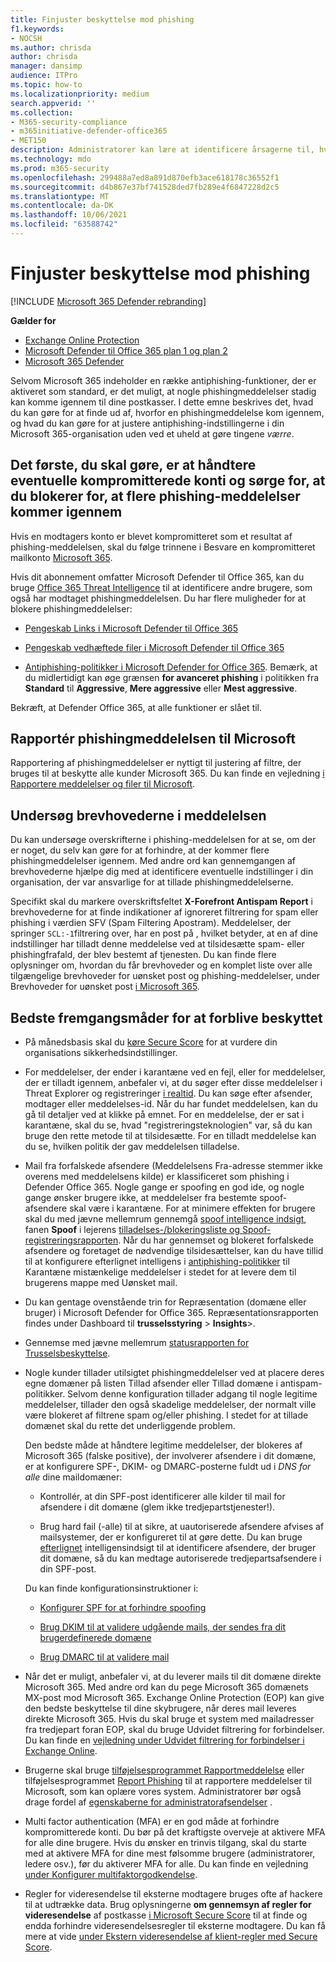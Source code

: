 ```yaml
---
title: Finjuster beskyttelse mod phishing
f1.keywords:
- NOCSH
ms.author: chrisda
author: chrisda
manager: dansimp
audience: ITPro
ms.topic: how-to
ms.localizationpriority: medium
search.appverid: ''
ms.collection:
- M365-security-compliance
- m365initiative-defender-office365
- MET150
description: Administratorer kan lære at identificere årsagerne til, hvorfor og hvordan en phishingmeddelelse kom igennem i Microsoft 365, og hvad de skal gøre for at forhindre flere phishingmeddelelser i fremtiden.
ms.technology: mdo
ms.prod: m365-security
ms.openlocfilehash: 299488a7ed8a891d870efb3ace618178c36552f1
ms.sourcegitcommit: d4b867e37bf741528ded7fb289e4f6847228d2c5
ms.translationtype: MT
ms.contentlocale: da-DK
ms.lasthandoff: 10/06/2021
ms.locfileid: "63588742"
---
```

# <a name="tune-anti-phishing-protection"></a>Finjuster beskyttelse mod phishing

[!INCLUDE [Microsoft 365 Defender rebranding](../includes/microsoft-defender-for-office.md)]

**Gælder for**
- [Exchange Online Protection](exchange-online-protection-overview.md)
- [Microsoft Defender til Office 365 plan 1 og plan 2](defender-for-office-365.md)
- [Microsoft 365 Defender](../defender/microsoft-365-defender.md)

Selvom Microsoft 365 indeholder en række antiphishing-funktioner, der er aktiveret som standard, er det muligt, at nogle phishingmeddelelser stadig kan komme igennem til dine postkasser. I dette emne beskrives det, hvad du kan gøre for at finde ud af, hvorfor en phishingmeddelelse kom igennem, og hvad du kan gøre for at justere antiphishing-indstillingerne i din Microsoft 365-organisation uden ved et uheld at gøre tingene _værre_.

## <a name="first-things-first-deal-with-any-compromised-accounts-and-make-sure-you-block-any-more-phishing-messages-from-getting-through"></a>Det første, du skal gøre, er at håndtere eventuelle kompromitterede konti og sørge for, at du blokerer for, at flere phishing-meddelelser kommer igennem

Hvis en modtagers konto er blevet kompromitteret som et resultat af phishing-meddelelsen, skal du følge trinnene i Besvare en kompromitteret mailkonto [Microsoft 365](responding-to-a-compromised-email-account.md).

Hvis dit abonnement omfatter Microsoft Defender til Office 365, kan du bruge [Office 365 Threat Intelligence](office-365-ti.md) til at identificere andre brugere, som også har modtaget phishingmeddelelsen. Du har flere muligheder for at blokere phishingmeddelelser:

- [Pengeskab Links i Microsoft Defender til Office 365](set-up-safe-links-policies.md)

- [Pengeskab vedhæftede filer i Microsoft Defender til Office 365](set-up-safe-attachments-policies.md)

- [Antiphishing-politikker i Microsoft Defender for Office 365](configure-mdo-anti-phishing-policies.md). Bemærk, at du midlertidigt kan øge grænsen **for avanceret phishing** i politikken fra **Standard** til **Aggressive**, **Mere aggressive** eller **Mest aggressive**.

Bekræft, at Defender Office 365, at alle funktioner er slået til.

## <a name="report-the-phishing-message-to-microsoft"></a>Rapportér phishingmeddelelsen til Microsoft

Rapportering af phishingmeddelelser er nyttigt til justering af filtre, der bruges til at beskytte alle kunder Microsoft 365. Du kan finde en vejledning [i Rapportere meddelelser og filer til Microsoft](report-junk-email-messages-to-microsoft.md).

## <a name="inspect-the-message-headers"></a>Undersøg brevhovederne i meddelelsen

Du kan undersøge overskrifterne i phishing-meddelelsen for at se, om der er noget, du selv kan gøre for at forhindre, at der kommer flere phishingmeddelelser igennem. Med andre ord kan gennemgangen af brevhovederne hjælpe dig med at identificere eventuelle indstillinger i din organisation, der var ansvarlige for at tillade phishingmeddelelserne.

Specifikt skal du markere overskriftsfeltet **X-Forefront Antispam Report** i brevhovederne for at finde indikationer af ignoreret filtrering for spam eller phishing i værdien SFV (Spam Filtering Apostram). Meddelelser, der springer `SCL:-1`filtrering over, har en post på , hvilket betyder, at en af dine indstillinger har tilladt denne meddelelse ved at tilsidesætte spam- eller phishingfrafald, der blev bestemt af tjenesten. Du kan finde flere oplysninger om, hvordan du får brevhoveder og en komplet liste over alle tilgængelige brevhoveder for uønsket post og phishing-meddelelser, under Brevhoveder for uønsket post [i Microsoft 365](anti-spam-message-headers.md).

## <a name="best-practices-to-stay-protected"></a>Bedste fremgangsmåder for at forblive beskyttet

- På månedsbasis skal du [køre Secure Score](../defender/microsoft-secure-score.md) for at vurdere din organisations sikkerhedsindstillinger.

- For meddelelser, der ender i karantæne ved en fejl, eller for meddelelser, der er tilladt igennem, anbefaler vi, at du søger efter disse meddelelser i Threat Explorer og registreringer [i realtid](threat-explorer.md). Du kan søge efter afsender, modtager eller meddelelses-id. Når du har fundet meddelelsen, kan du gå til detaljer ved at klikke på emnet. For en meddelelse, der er sat i karantæne, skal du se, hvad "registreringsteknologien" var, så du kan bruge den rette metode til at tilsidesætte. For en tilladt meddelelse kan du se, hvilken politik der gav meddelelsen tilladelse.

- Mail fra forfalskede afsendere (Meddelelsens Fra-adresse stemmer ikke overens med meddelelsens kilde) er klassificeret som phishing i Defender Office 365. Nogle gange er spoofing en god ide, og nogle gange ønsker brugere ikke, at meddelelser fra bestemte spoof-afsendere skal være i karantæne. For at minimere effekten for brugere skal du med jævne mellemrum gennemgå [spoof intelligence indsigt](learn-about-spoof-intelligence.md), fanen **Spoof** i lejerens [tilladelses-/](tenant-allow-block-list.md)[blokeringsliste og Spoof-registreringsrapporten](view-email-security-reports.md#spoof-detections-report). Når du har gennemset og blokeret forfalskede afsendere og foretaget de nødvendige tilsidesættelser, kan du have tillid til at konfigurere efterlignet intelligens i [antiphishing-politikker](set-up-anti-phishing-policies.md#spoof-settings) til Karantæne mistænkelige meddelelser i stedet for at levere dem til brugerens mappe med Uønsket mail.

- Du kan gentage ovenstående trin for Repræsentation (domæne eller bruger) i Microsoft Defender for Office 365. Repræsentationsrapporten findes under Dashboard til **trusselsstyring** \> **Insights**\>.

- Gennemse med jævne mellemrum [statusrapporten for Trusselsbeskyttelse](view-reports-for-mdo.md#threat-protection-status-report).

- Nogle kunder tillader utilsigtet phishingmeddelelser ved at placere deres egne domæner på listen Tillad afsender eller Tillad domæne i antispam-politikker. Selvom denne konfiguration tillader adgang til nogle legitime meddelelser, tillader den også skadelige meddelelser, der normalt ville være blokeret af filtrene spam og/eller phishing. I stedet for at tillade domænet skal du rette det underliggende problem.

  Den bedste måde at håndtere legitime meddelelser, der blokeres af Microsoft 365 (falske positive), der involverer afsendere i dit domæne, er at konfigurere SPF-, DKIM- og DMARC-posterne fuldt ud i _DNS for alle_ dine maildomæner:

  - Kontrollér, at din SPF-post  identificerer alle kilder til mail for afsendere i dit domæne (glem ikke tredjepartstjenester!).

  - Brug hard fail (\-alle) til at sikre, at uautoriserede afsendere afvises af mailsystemer, der er konfigureret til at gøre dette. Du kan bruge [efterlignet](learn-about-spoof-intelligence.md) intelligensindsigt til at identificere afsendere, der bruger dit domæne, så du kan medtage autoriserede tredjepartsafsendere i din SPF-post.

  Du kan finde konfigurationsinstruktioner i:

  - [Konfigurer SPF for at forhindre spoofing](set-up-spf-in-office-365-to-help-prevent-spoofing.md)

  - [Brug DKIM til at validere udgående mails, der sendes fra dit brugerdefinerede domæne](use-dkim-to-validate-outbound-email.md)

  - [Brug DMARC til at validere mail](use-dmarc-to-validate-email.md)

- Når det er muligt, anbefaler vi, at du leverer mails til dit domæne direkte Microsoft 365. Med andre ord kan du pege Microsoft 365 domænets MX-post mod Microsoft 365. Exchange Online Protection (EOP) kan give den bedste beskyttelse til dine skybrugere, når deres mail leveres direkte Microsoft 365. Hvis du skal bruge et system med mailadresser fra tredjepart foran EOP, skal du bruge Udvidet filtrering for forbindelser. Du kan finde en [vejledning under Udvidet filtrering for forbindelser i Exchange Online](/Exchange/mail-flow-best-practices/use-connectors-to-configure-mail-flow/enhanced-filtering-for-connectors).

- Brugerne skal bruge [tilføjelsesprogrammet Rapportmeddelelse](enable-the-report-message-add-in.md) eller tilføjelsesprogrammet [Report Phishing](enable-the-report-phish-add-in.md) til at rapportere meddelelser til Microsoft, som kan oplære vores system. Administratorer bør også drage fordel af [egenskaberne for administratorafsendelser](admin-submission.md) .

- Multi factor authentication (MFA) er en god måde at forhindre kompromitterede konti. Du bør på det kraftigste overveje at aktivere MFA for alle dine brugere. Hvis du ønsker en trinvis tilgang, skal du starte med at aktivere MFA for dine mest følsomme brugere (administratorer, ledere osv.), før du aktiverer MFA for alle. Du kan finde en vejledning [under Konfigurer multifaktorgodkendelse](../../admin/security-and-compliance/set-up-multi-factor-authentication.md).

- Regler for videresendelse til eksterne modtagere bruges ofte af hackere til at udtrække data. Brug oplysningerne **om gennemsyn af regler for videresendelse** af postkasse [i Microsoft Secure Score](../defender/microsoft-secure-score.md) til at finde og endda forhindre videresendelsesregler til eksterne modtagere. Du kan få mere at vide [under Ekstern videresendelse af klient-regler med Secure Score](/archive/blogs/office365security/mitigating-client-external-forwarding-rules-with-secure-score).
